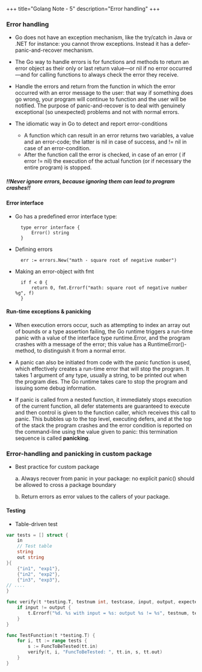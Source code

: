 +++
title="Golang Note - 5"
description="Error handling"
+++


### Error handling

* Go does not have an exception mechanism, like the try/catch in Java or .NET for instance: you cannot throw exceptions. Instead it has a defer-panic-and-recover mechanism.

* The Go way to handle errors is for functions and methods to return an error object as their only or last return value—or nil if no error occurred—and for calling functions to always check the error they receive.

* Handle the errors and return from the function in which the error occurred with an error message to the user: that way if something does go wrong, your program will continue to function and the user will be notified. The purpose of panic-and-recover is to deal with genuinely exceptional (so unexpected) problems and not with normal errors.

* The idiomatic way in Go to detect and report error-conditions

    - A function which can result in an error returns two variables, a value and an error-code; the latter is nil in case of success, and != nil in case of an error-condition.
    - After the function call the error is checked, in case of an error ( if error != nil) the execution of the actual function (or if necessary the entire program) is stopped.


##### !!Never ignore errors, because ignoring them can lead to program crashes!!

#### Error interface

* Go has a predefined error interface type:

        type error interface {
            Error() string
        }

* Defining errors

        err := errors.New("math - square root of negative number")

* Making an error-object with fmt

        if f < 0 {
            return 0, fmt.Errorf("math: square root of negative number %g", f)
        }

#### Run-time exceptions & panicking

* When execution errors occur, such as attempting to index an array out of bounds or a type assertion failing, the Go runtime triggers a run-time panic with a value of the interface type runtime.Error, and the program crashes with a message of the error; this value has a RuntimeError()-method, to distinguish it from a normal error.

* A panic can also be initiated from code with the panic function is used, which effectively creates a run-time error that will stop the program. It takes 1 argument of any type, usually a string, to be printed out when the program dies. The Go runtime takes care to stop the program and issuing some debug information.

* If panic is called from a nested function, it immediately stops execution of the current function, all defer statements are guaranteed to execute and then control is given to the function caller, which receives this call to panic. This bubbles up to the top level, executing defers, and at the top of the stack the program crashes and the error condition is reported on the command-line using the value given to panic: this termination sequence is called __panicking__.



### Error-handling and panicking in custom package

* Best practice for custom package

    a. Always recover from panic in your package: no explicit panic() should be allowed to cross a package boundary

    b. Return errors as error values to the callers of your package.


#### Testing

* Table-driven test


```go
var tests = [] struct {
    in
    // Test table
    string
    out string
}{
    {"in1", "exp1"},
    {"in2", "exp2"},
    {"in3", "exp3"},
// ....
}

func verify(t *testing.T, testnum int, testcase, input, output, expected string) {
    if input != output {
        t.Errorf("%d. %s with input = %s: output %s != %s", testnum, testcase, input, output, expected)
    }
}

func TestFunction(t *testing.T) {
    for i, tt := range tests {
        s := FuncToBeTested(tt.in)
        verify(t, i, "FuncToBeTested: ", tt.in, s, tt.out)
    }
}
```